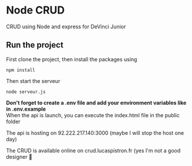 # Node CRUD

CRUD using Node and express for DeVinci Junior

## Run the project

First clone the project, then install the packages using
```
npm install
```

Then start the serveur
```
node serveur.js
```

**Don't forget to create a .env file and add your environment variables like in .env.example**<br>
When the api is launch, you can execute the index.html file in the public folder

The api is hosting on 92.222.217.140:3000 (maybe I will stop the host one day)

The CRUD is available online on crud.lucaspistron.fr (yes I'm not a good designer :see_no_evil:
